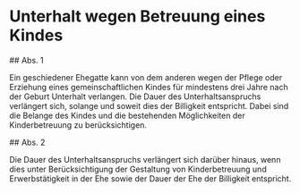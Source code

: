 # Unterhalt wegen Betreuung eines Kindes



\#\# Abs. 1

 Ein geschiedener Ehegatte kann von dem anderen wegen der Pflege oder Erziehung eines gemeinschaftlichen Kindes für mindestens drei Jahre nach der Geburt Unterhalt verlangen. Die Dauer des Unterhaltsanspruchs verlängert sich, solange und soweit dies der Billigkeit entspricht. Dabei sind die Belange des Kindes und die bestehenden Möglichkeiten der Kinderbetreuung zu berücksichtigen.

\#\# Abs. 2

 Die Dauer des Unterhaltsanspruchs verlängert sich darüber hinaus, wenn dies unter Berücksichtigung der Gestaltung von Kinderbetreuung und Erwerbstätigkeit in der Ehe sowie der Dauer der Ehe der Billigkeit entspricht. 

